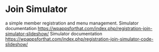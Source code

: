 # Join Simulator
 a simple member registration and menu management.
 Simulator documentation https://wpappsforthat.com/index.php/registration-join-simulator-slideshow/
 Simulator documentation https://wpappsforthat.com/index.php/registration-join-simulator-code-slideshow/
